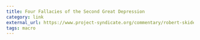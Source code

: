 ```yaml
---
title: Four Fallacies of the Second Great Depression
category: link
external_url: https://www.project-syndicate.org/commentary/robert-skidelsky-explains-why-post-2008-economic-policy-has-so-often-missed-the-mark?barrier=accessreg
tags: macro
---
```

